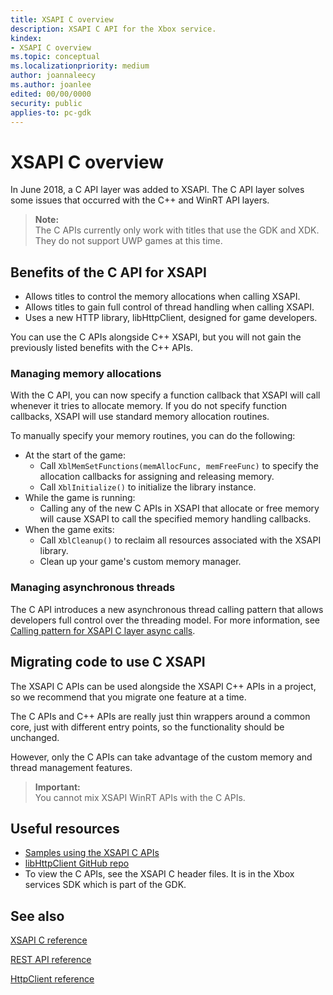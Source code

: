 ```yaml
---
title: XSAPI C overview
description: XSAPI C API for the Xbox service.
kindex:
- XSAPI C overview
ms.topic: conceptual
ms.localizationpriority: medium
author: joannaleecy
ms.author: joanlee
edited: 00/00/0000
security: public
applies-to: pc-gdk
---
```


# XSAPI C overview

In June 2018, a C API layer was added to XSAPI. The C API layer solves some issues that occurred with the C++ and WinRT API layers.

> **Note:**  
> The C APIs currently only work with titles that use the GDK and XDK. They do not support UWP games at this time.

## Benefits of the C API for XSAPI

- Allows titles to control the memory allocations when calling XSAPI.
- Allows titles to gain full control of thread handling when calling XSAPI.
- Uses a new HTTP library, libHttpClient, designed for game developers.

You can use the C APIs alongside C++ XSAPI, but you will not gain the previously listed benefits with the C++ APIs.

### Managing memory allocations

With the C API, you can now specify a function callback that XSAPI will call whenever it tries to allocate memory.
If you do not specify function callbacks, XSAPI will use standard memory allocation routines.

To manually specify your memory routines, you can do the following:

- At the start of the game:
  - Call `XblMemSetFunctions(memAllocFunc, memFreeFunc)` to specify the allocation callbacks for assigning and releasing memory.
  - Call `XblInitialize()` to initialize the library instance.
- While the game is running:
  - Calling any of the new C APIs in XSAPI that allocate or free memory will cause XSAPI to call the specified memory handling callbacks.
- When the game exits:
  - Call `XblCleanup()` to reclaim all resources associated with the XSAPI library.
  - Clean up your game's custom memory manager.

### Managing asynchronous threads

The C API introduces a new asynchronous thread calling pattern that allows developers full control over the threading model.
For more information, see [Calling pattern for XSAPI C layer async calls](live-flatc-async-patterns.md).

## Migrating code to use C XSAPI

The XSAPI C APIs can be used alongside the XSAPI C++ APIs in a project, so we recommend that you migrate one feature at a time.

The C APIs and C++ APIs are really just thin wrappers around a common core, just with different entry points, so the functionality should be unchanged.

However, only the C APIs can take advantage of the custom memory and thread management features.

> **Important:**  
> You cannot mix XSAPI WinRT APIs with the C APIs.

## Useful resources

- [Samples using the XSAPI C APIs](https://github.com/Microsoft/xbox-live-samples)
- [libHttpClient GitHub repo](https://github.com/Microsoft/libHttpClient)
- To view the C APIs, see the XSAPI C header files. It is in the Xbox services SDK which is part of the GDK.

## See also

[XSAPI C reference](../../../reference/live/xsapi-c/atoc-xsapi-c.md)

[REST API reference](../../../reference/live/rest/atoc-xboxlivews-reference.md)

[HttpClient reference](../../../reference/live/httpclient/atoc-httpclient.md)

